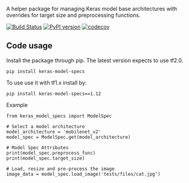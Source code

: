 A helper package for managing Keras model base architectures with overrides for target size and preprocessing functions.

[![Build Status](https://travis-ci.org/triagemd/keras-model-specs.svg?branch=master)](https://travis-ci.org/triagemd/keras-model-specs)
[![PyPI version](https://badge.fury.io/py/keras-model-specs.svg)](https://badge.fury.io/py/keras-model-specs)
[![codecov](https://codecov.io/gh/triagemd/keras-model-specs/branch/master/graph/badge.svg)](https://codecov.io/gh/triagemd/keras-model-specs)


## Code usage

Install the package through pip. The latest version expects to use tf2.0.

```
pip install keras-model-specs
```

To use use it with tf1.x install by:
```
pip install keras-model-specs==1.12
```

Example

```
from keras_model_specs import ModelSpec

# Select a model architecture
model_architecture = 'mobilenet_v2'
model_spec = ModelSpec.get(model_architecture)

# Model Spec Attributes
print(model_spec.preprocess_func)
print(model_spec.target_size)

# Load, resize and pre-process the image 
image_data = model_spec.load_image('tests/files/cat.jpg')
```

